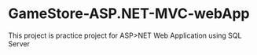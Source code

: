 # GameStore-ASP.NET-MVC-webApp
This project is practice project for ASP>NET Web Application using SQL Server
